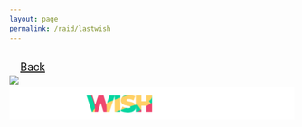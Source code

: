 ```yaml
---
layout: page
permalink: /raid/lastwish
---
```


<html>
<style>
            .my_head
            {
                font-family:    roboto, sans-serif;
                font-size:      25px;
                font-weight:    bold;
            }
   </style>
   <style>
            .my_body
            {
                font-family:    roboto, sans-serif;
                font-size:      20px;
                font-weight:    light;
                
            }
   </style>
<body>

<br>

<div class="my_body">
<a href="/raid" style="display: inline-block; margin-left: 19px;">Back</a><br>
<a href="/raid"><img src="https://www.bungie.net/common/destiny2_content/icons/0eaef69c9530c604a9d4f8b1643549ba.png" style="max-height: 84px;"></a><img src="/img/raidbanner/lw_banner.png"><br><br>
<br>
